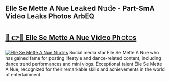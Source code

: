 ## Elle Se Mette A Nue Le𝚊k𝚎d N𝚞𝚍e - Part-SmA Vid𝚎o Le𝚊ks Photos ArbEQ

# <h2><a href="http://fb3reli.evod.top/?m=Elle+Se+Mette+A+Nue">🔗 👉🔴 Elle Se Mette A Nue Vid𝚎o Ph𝚘t𝚘s</a></h2>

[![Elle Se Mette A Nue N𝚞d𝚎s](https://i.imgur.com/8V9OHl7.gif)](http://fb3reli.evod.top/?m=Elle+Se+Mette+A+Nue)
Social media star Elle Se Mette A Nue who has gained fame for posting lifestyle and dance-related content, including dance trend performances and mini vlogs. Exceptional talent Elle Se Mette A Nue, recognized for their remarkable skills and achievements in the world of entertainment. 
